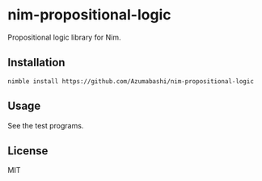 # nim-propositional-logic
Propositional logic library for Nim.

## Installation
```
nimble install https://github.com/Azumabashi/nim-propositional-logic
```

## Usage
See the test programs.

## License
MIT